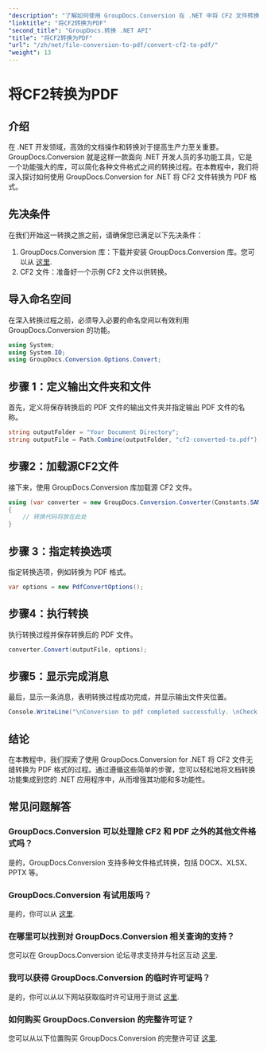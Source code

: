 ```yaml
---
"description": "了解如何使用 GroupDocs.Conversion 在 .NET 中将 CF2 文件转换为 PDF。轻松简化您的文档管理任务。"
"linktitle": "将CF2转换为PDF"
"second_title": "GroupDocs.转换 .NET API"
"title": "将CF2转换为PDF"
"url": "/zh/net/file-conversion-to-pdf/convert-cf2-to-pdf/"
"weight": 13
---
```


# 将CF2转换为PDF

## 介绍
在 .NET 开发领域，高效的文档操作和转换对于提高生产力至关重要。GroupDocs.Conversion 就是这样一款面向 .NET 开发人员的多功能工具，它是一个功能强大的库，可以简化各种文件格式之间的转换过程。在本教程中，我们将深入探讨如何使用 GroupDocs.Conversion for .NET 将 CF2 文件转换为 PDF 格式。
## 先决条件
在我们开始这一转换之旅之前，请确保您已满足以下先决条件：
1. GroupDocs.Conversion 库：下载并安装 GroupDocs.Conversion 库。您可以从 [这里](https://releases。groupdocs.com/conversion/net/).
2. CF2 文件：准备好一个示例 CF2 文件以供转换。

## 导入命名空间
在深入转换过程之前，必须导入必要的命名空间以有效利用 GroupDocs.Conversion 的功能。
```csharp
using System;
using System.IO;
using GroupDocs.Conversion.Options.Convert;
```
## 步骤 1：定义输出文件夹和文件
首先，定义将保存转换后的 PDF 文件的输出文件夹并指定输出 PDF 文件的名称。
```csharp
string outputFolder = "Your Document Directory";
string outputFile = Path.Combine(outputFolder, "cf2-converted-to.pdf");
```
## 步骤2：加载源CF2文件
接下来，使用 GroupDocs.Conversion 库加载源 CF2 文件。
```csharp
using (var converter = new GroupDocs.Conversion.Converter(Constants.SAMPLE_CF2))
{
    // 转换代码将放在此处
}
```
## 步骤 3：指定转换选项
指定转换选项，例如转换为 PDF 格式。
```csharp
var options = new PdfConvertOptions();
```
## 步骤4：执行转换
执行转换过程并保存转换后的 PDF 文件。
```csharp
converter.Convert(outputFile, options);
```
## 步骤5：显示完成消息
最后，显示一条消息，表明转换过程成功完成，并显示输出文件夹位置。
```csharp
Console.WriteLine("\nConversion to pdf completed successfully. \nCheck output in {0}", outputFolder);
```

## 结论
在本教程中，我们探索了使用 GroupDocs.Conversion for .NET 将 CF2 文件无缝转换为 PDF 格式的过程。通过遵循这些简单的步骤，您可以轻松地将文档转换功能集成到您的 .NET 应用程序中，从而增强其功能和多功能性。
## 常见问题解答
### GroupDocs.Conversion 可以处理除 CF2 和 PDF 之外的其他文件格式吗？
是的，GroupDocs.Conversion 支持多种文件格式转换，包括 DOCX、XLSX、PPTX 等。
### GroupDocs.Conversion 有试用版吗？
是的，你可以从 [这里](https://releases。groupdocs.com/).
### 在哪里可以找到对 GroupDocs.Conversion 相关查询的支持？
您可以在 GroupDocs.Conversion 论坛寻求支持并与社区互动 [这里](https://forum。groupdocs.com/c/conversion/11).
### 我可以获得 GroupDocs.Conversion 的临时许可证吗？
是的，你可以从以下网站获取临时许可证用于测试 [这里](https://purchase。groupdocs.com/temporary-license/).
### 如何购买 GroupDocs.Conversion 的完整许可证？
您可以从以下位置购买 GroupDocs.Conversion 的完整许可证 [这里](https://purchase。groupdocs.com/buy).